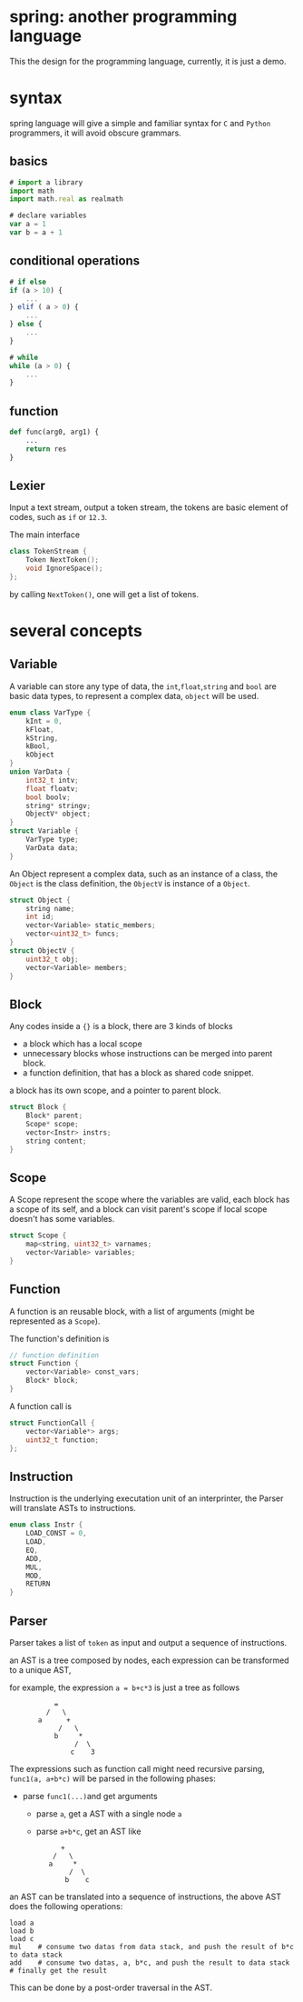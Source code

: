 # spring: another programming language

This the design for the programming language, currently, it is just a demo.

# syntax

spring language will give a simple and familiar syntax for `C` and `Python` programmers, it will avoid obscure grammars.

## basics

```js
# import a library
import math
import math.real as realmath

# declare variables 
var a = 1
var b = a + 1
```

## conditional operations

```js
# if else
if (a > 10) {
    ...
} elif ( a > 0) {
    ...
} else {
    ...
}

# while
while (a > 0) {
    ...
}
```

## function

```python
def func(arg0, arg1) {
	...
	return res
}
```

## Lexier

Input a text stream, output a token stream, the tokens are basic element of codes, such as `if` or `12.3`.

The main interface

```c++
class TokenStream {
    Token NextToken();
    void IgnoreSpace();
};
```

by calling `NextToken()`, one will get a list of tokens.



# several concepts

## Variable

A variable can store any type of data, the `int`,`float`,`string` and `bool` are basic data types, to represent a complex data, `object` will be used.

```c++
enum class VarType {
    kInt = 0,
    kFloat,
    kString,
    kBool,
    kObject
}
union VarData {
    int32_t intv;
    float floatv;
    bool boolv;
    string* stringv;
    ObjectV* object;
}
struct Variable {
    VarType type;
    VarData data;
}
```

An Object represent a complex data, such as an instance of a class, the `Object` is the class definition, the `ObjectV` is instance of a `Object`.

```c++
struct Object {
    string name;
    int id;
	vector<Variable> static_members;
    vector<uint32_t> funcs;
}
struct ObjectV {
    uint32_t obj;
    vector<Variable> members;
}
```

## Block

Any codes inside a `{}` is a block, there are 3 kinds of blocks

- a block which has a local scope
- unnecessary blocks whose instructions can be merged into parent block.
- a function definition, that has a block as shared code snippet.

a block has its own scope, and a pointer to parent block.

```c++
struct Block {
    Block* parent;
    Scope* scope;
    vector<Instr> instrs;
    string content;
}
```

## Scope

A Scope represent the scope where the variables are valid, each block has a scope of its self, and a block can visit parent's scope if local scope doesn't has some variables.

```c++
struct Scope {
    map<string, uint32_t> varnames;
    vector<Variable> variables;
}
```

## Function

A function is an reusable block, with a list of arguments (might be represented as a `Scope`).

The function's definition is 

```c++
// function definition
struct Function {
    vector<Variable> const_vars;
    Block* block;
}
```

A function call is 

```c++
struct FunctionCall {
    vector<Variable*> args;
    uint32_t function;
};
```

## Instruction

Instruction is the underlying executation unit of an interprinter, the Parser will translate ASTs to instructions.

```c++
enum class Instr {
    LOAD_CONST = 0,
    LOAD,
    EQ,
    ADD,
    MUL,
    MOD,
    RETURN
}
```

## Parser

Parser takes a list of `token` as input and output a sequence of instructions.

an AST is a tree composed by nodes, each expression can be transformed to a unique AST,

for example, the expression `a = b+c*3` is just a tree as follows

```
           =
         /   \
       a      +
            /   \
           b     *
                /  \
               c    3
```

The expressions such as function call might need recursive parsing, `func1(a, a+b*c)` will be parsed in the following phases:

- parse `func1(...)`and get arguments

  - parse `a`, get a AST with a single node `a`

  - parse `a+b*c`, get an AST like

    ```
          +
        /   \
       a     *
            /  \
           b    c
    ```

an AST can be translated into a sequence of instructions, the above AST does the following operations:

```
load a
load b
load c
mul    # consume two datas from data stack, and push the result of b*c to data stack
add    # consume two datas, a, b*c, and push the result to data stack
# finally get the result
```

This can be done by a post-order traversal in the AST.
